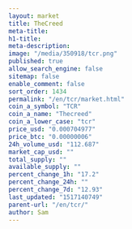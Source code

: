 ```yaml
---
layout: market
title: TheCreed
meta-title: 
h1-title: 
meta-description: 
image: "/media/350918/tcr.png"
published: true
allow_search_engine: false
sitemap: false
enable_comment: false
sort_order: 1434
permalink: "/en/tcr/market.html"
coin_a_symbol: "TCR"
coin_a_name: "Thecreed"
coin_a_lower_case: "tcr"
price_usd: "0.000704977"
price_btc: "0.00000006"
24h_volume_usd: "112.687"
market_cap_usd: ""
total_supply: ""
available_supply: ""
percent_change_1h: "17.2"
percent_change_24h: ""
percent_change_7d: "12.93"
last_updated: "1517140749"
parent-url: "/en/tcr/"
author: Sam
---
```



